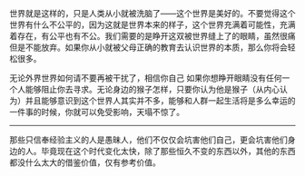 世界就是这样的，只是人类从小就被洗脑了——这个世界是美好的。不要觉得这个世界有什么不公平的，因为这就是世界本来的样子，这个世界充满着可能性，充满着存在，有公平也有不公。我们需要的是睁开这双被世界缝上了的眼睛，虽然很痛但是不能放弃。如果你从小就被父母正确的教育去认识世界的本质，那么你将会轻松很多。

无论外界世界如何请不要再被干扰了，相信你自己 如果你想睁开眼睛没有任何一个人能够阻止你去寻求。无论身边的猴子怎样，只要你认为他是猴子（从内心认为）并且能够意识到这个世界人其实并不多，能够和人群一起生活将是多么幸运的一件事的时候，你就可以免受影响，天塌不惊了。
___
那些只信奉经验主义的人是愚昧人，他们不仅仅会坑害他们自己，更会坑害他们身边的人。毕竟现在这个时代变化太快，除了那些恒久不变的东西以外，其他的东西都没什么太大的借鉴价值，仅有参考价值。